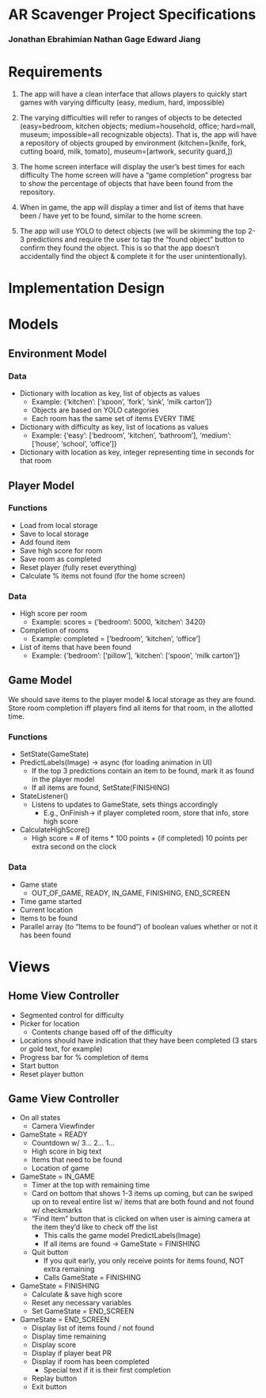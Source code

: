 # AR Scavenger Project Specifications

### Jonathan Ebrahimian Nathan Gage Edward Jiang

# Requirements

1. The app will have a clean interface that allows players to quickly start games with varying difficulty (easy, medium, hard, impossible)

2. The varying difficulties will refer to ranges of objects to be detected (easy=bedroom, kitchen objects; medium=household, office; hard=mall, museum; impossible=all recognizable objects). That is, the app will have a repository of objects grouped by environment (kitchen=[knife, fork, cutting board, milk, tomato], museum=[artwork, security guard,])

3. The home screen interface will display the user’s best times for each difficulty The home screen will have a “game completion” progress bar to show the percentage of objects that have been found from the repository.
 
4. When in game, the app will display a timer and list of items that have been / have yet to be found, similar to the home screen.

5. The app will use YOLO to detect objects (we will be skimming the top 2-3 predictions and require the user to tap the “found object” button to confirm they found the object. This is so that the app doesn’t accidentally find the object & complete it for the user unintentionally).

# Implementation Design

# Models

## Environment Model 


### Data



* Dictionary with location as key, list of objects as values
    * Example: {‘kitchen’: [‘spoon’, ‘fork’, ‘sink’, ‘milk carton’]}
    * Objects are based on YOLO categories
    * Each room has the same set of items EVERY TIME
* Dictionary with difficulty as key, list of locations as values
    * Example: {‘easy’: [‘bedroom’, ‘kitchen’, ‘bathroom’], ‘medium’: [‘house’, ‘school’, ‘office’]}
* Dictionary with location as key, integer representing time in seconds for that room


## Player Model

### Functions

* Load from local storage
* Save to local storage
* Add found item
* Save high score for room
* Save room as completed
* Reset player (fully reset everything)
* Calculate % items not found (for the home screen)


### Data

* High score per room
    * Example: scores = {‘bedroom’: 5000, ‘kitchen’: 3420}
* Completion of rooms
    * Example: completed = [‘bedroom’, ‘kitchen’, ‘office’]
* List of items that have been found
    * Example: {‘bedroom’: [‘pillow’], ‘kitchen’: [‘spoon’, ‘milk carton’]}


## Game Model

We should save items to the player model & local storage as they are found. Store room completion iff players find all items for that room, in the allotted time.


### Functions

* SetState(GameState)
* PredictLabels(Image) -> async (for loading animation in UI)
    * If the top 3 predictions contain an item to be found, mark it as found in the player model
    * If all items are found, SetState(FINISHING)
* StateListener()
    * Listens to updates to GameState, sets things accordingly
        * E.g., OnFinish-> if player completed room, store that info, store high score
* CalculateHighScore()
    * High score = # of items * 100 points + (if completed) 10 points per extra second on the clock


### Data


* Game state
    * OUT_OF_GAME, READY, IN_GAME, FINISHING, END_SCREEN
* Time game started
* Current location
* Items to be found
* Parallel array (to “Items to be found”) of boolean values whether or not it has been found


# Views 

## Home View Controller



* Segmented control for difficulty
* Picker for location
    * Contents change based off of the difficulty
* Locations should have indication that they have been completed (3 stars or gold text, for example)
* Progress bar for % completion of items
* Start button
* Reset player button


## Game View Controller



* On all states
    * Camera Viewfinder
* GameState = READY
    * Countdown w/ 3... 2... 1...
    * High score in big text
    * Items that need to be found
    * Location of game
* GameState = IN_GAME
    * Timer at the top with remaining time
    * Card on bottom that shows 1-3 items up coming, but can be swiped up on to reveal entire list w/ items that are both found and not found w/ checkmarks
    * “Find Item” button that is clicked on when user is aiming camera at the item they’d like to check off the list
        * This calls the game model PredictLabels(Image)
        * If all items are found -> GameState = FINISHING
    * Quit button
        * If you quit early, you only receive points for items found, NOT extra remaining 
        * Calls GameState = FINISHING
* GameState = FINISHING
    * Calculate & save high score
    * Reset any necessary variables
    * Set GameState = END_SCREEN
* GameState = END_SCREEN
    * Display list of items found / not found
    * Display time remaining
    * Display score
    * Display if player beat PR
    * Display if room has been completed
        * Special text if it is their first completion 
    * Replay button
    * Exit button
